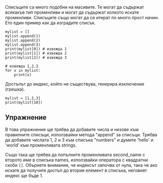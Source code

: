 Списъците са много подобни на масивите. Те могат да съдържат всякакъв тип променливи и могат да съдържат колкото искате променливи. Списъците също могат да се итерат по много прост начин. Ето един пример как да изградите списък.

    mylist = []
    mylist.append(1)
    mylist.append(2)
    mylist.append(3)
    print(mylist[0]) # извежда 1
    print(mylist[1]) # извежда 2
    print(mylist[2]) # извежда 3

    # извежда 1,2,3
    for x in mylist:
        print(x)

Достъпът до индекс, който не съществува, генерира изключение (грешка).

    mylist = [1,2,3]
    print(mylist[10])

Упражнение
--------

В това упражнение ще трябва да добавите числа и низове към правилните списъци, използвайки метода "append" за списъци. Трябва да добавите числата 1, 2 и 3 към списъка "numbers" и думите 'hello' и 'world' към променливата strings.

Също така ще трябва да попълните променливата second_name с второто име в списъка names, използвайки оператора с квадратни скоби `[]`. Обърнете внимание, че индексът започва от нула, така че ако искате да получите достъп до втория елемент в списъка, неговият индекс ще бъде 1.